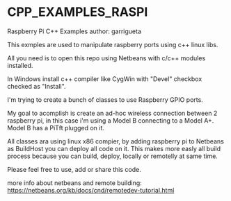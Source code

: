 # CPP_EXAMPLES_RASPI
Raspberry Pi C++ Examples
author: garrigueta

This exmples are used to manipulate raspberry ports using c++ linux libs.

All you need is to open this repo using Netbeans with c/c++ modules installed.

In Windows install c++ compiler like CygWin with "Devel" checkbox checked as "Install".

I'm trying to create a bunch of classes to use Raspberry GPIO ports.

My goal to acomplish is create an ad-hoc wireless connection between 2 raspberry pi, in this case i'm using a Model B connecting to a Model A+. Model B has a PiTft plugged on it.

All classes ara using linux x86 compier, by adding raspberry pi to Netbeans as BuildHost you can deploy all code on it. This makes more easly all build process because you can build, deploy, locally or remotelly at same time.

Please feel free to use, add or share this code.

more info about netbeans and remote building:
https://netbeans.org/kb/docs/cnd/remotedev-tutorial.html
